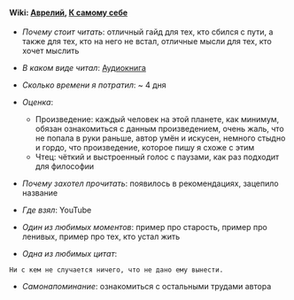 #### Wiki: [Аврелий](https://ru.wikipedia.org/wiki/%D0%9C%D0%B0%D1%80%D0%BA_%D0%90%D0%B2%D1%80%D0%B5%D0%BB%D0%B8%D0%B9), [К самому себе](https://ru.wikipedia.org/wiki/%D0%9A_%D1%81%D0%B0%D0%BC%D0%BE%D0%BC%D1%83_%D1%81%D0%B5%D0%B1%D0%B5)

- _Почему стоит читать_: отличный гайд для тех, кто сбился с пути, а также для тех, кто на него не встал, отличные мысли для тех, кто хочет мыслить

- _В каком виде читал_: [Аудиокнига](https://www.youtube.com/watch?v=VuEsRU-_9ck)

- _Сколько времени я потратил_: ~ 4 дня

- _Оценка_:

  - Произведение: каждый человек на этой планете, как минимум, обязан ознакомиться с данным произведением, очень жаль, что не попала в руки раньше, автор умён и искусен, немного стыдно и гордо, что произведение, которое пишу я схоже с этим
  - Чтец: чёткий и выстроенный голос с паузами, как раз подходит для философии

- _Почему захотел прочитать_: появилось в рекомендациях, зацепило название

- _Где взял_: YouTube

- _Один из любимых моментов_: пример про старость, пример про ленивых, пример про тех, кто устал жить

- _Одна из любимых цитат_:

```
Ни с кем не случается ничего, что не дано ему вынести.
```

- _Самонапоминание_: ознакомиться с остальными трудами автора
